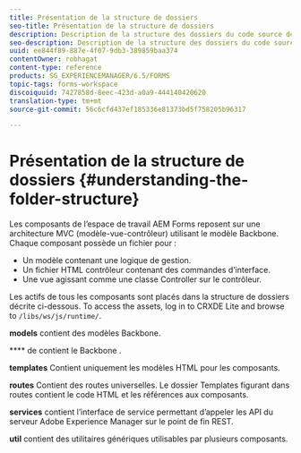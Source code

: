 ```yaml
---
title: Présentation de la structure de dossiers
seo-title: Présentation de la structure de dossiers
description: Description de la structure des dossiers du code source de l’espace de travail AEM Forms à personnaliser.
seo-description: Description de la structure des dossiers du code source de l’espace de travail AEM Forms à personnaliser.
uuid: ee844f89-887e-4f07-9db3-389859baa374
contentOwner: robhagat
content-type: reference
products: SG_EXPERIENCEMANAGER/6.5/FORMS
topic-tags: forms-workspace
discoiquuid: 7427858d-8eec-423d-a0a9-444140420620
translation-type: tm+mt
source-git-commit: 56c6cfd437ef185336e81373bd5f758205b96317

---
```



# Présentation de la structure de dossiers {#understanding-the-folder-structure}

Les composants de l’espace de travail AEM Forms reposent sur une architecture MVC (modèle-vue-contrôleur) utilisant le modèle Backbone. Chaque composant possède un fichier pour :

* Un modèle contenant une logique de gestion.
* Un fichier HTML contrôleur contenant des commandes d’interface.
* Une vue agissant comme une classe Controller sur le contrôleur.

Les actifs de tous les composants sont placés dans la structure de dossiers décrite ci-dessous. To access the assets, log in to CRXDE Lite and browse to `/libs/ws/js/runtime/`.

**models** contient des modèles Backbone.

**** de contient le Backbone .

**templates** Contient uniquement les modèles HTML pour les composants.

**routes** Contient des routes universelles. Le dossier Templates figurant dans routes contient le code HTML et les références aux composants.

**services** contient l’interface de service permettant d’appeler les API du serveur Adobe Experience Manager sur le point de fin REST.

**util** contient des utilitaires génériques utilisables par plusieurs composants.
